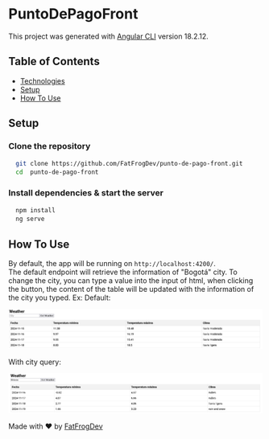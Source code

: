 # PuntoDePagoFront

This project was generated with [Angular CLI](https://github.com/angular/angular-cli) version 18.2.12.

## Table of Contents

- [Technologies](#technologies)
- [Setup](#setup)
- [How To Use](#How-To-Use)

## Setup
  
### Clone the repository

```sh
  git clone https://github.com/FatFrogDev/punto-de-pago-front.git
  cd  punto-de-pago-front
```

### Install dependencies & start the server

````sh
  npm install
  ng serve
````

## How To Use

By default, the app will be running on `http://localhost:4200/`. <br>
The default endpoint will retrieve the information of "Bogotá" city. 
To change the city, you can type a value into the input of html, when clicking the button, the content of the table will be updated with the information of the city you typed.
Ex:
Default:

![punto-de-pago-default.png](punto-de-pago-default.png)

With city query:

![punto-de-pago-query.png](punto-de-pago-query.png)

Made with ❤️ by [FatFrogDev](https://github.com/FatFrogDev)
